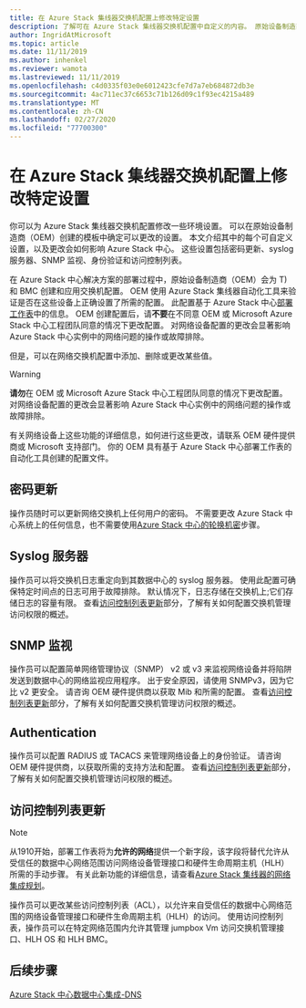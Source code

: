 ```yaml
---
title: 在 Azure Stack 集线器交换机配置上修改特定设置
description: 了解可在 Azure Stack 集线器交换机配置中自定义的内容。 原始设备制造商（OEM）创建配置后，请不要在不同意 OEM 或 Microsoft Azure Stack 中心工程团队同意的情况下进行更改。
author: IngridAtMicrosoft
ms.topic: article
ms.date: 11/11/2019
ms.author: inhenkel
ms.reviewer: wamota
ms.lastreviewed: 11/11/2019
ms.openlocfilehash: c4d0335f03e0e6012423cfe7d7a7eb684872db3e
ms.sourcegitcommit: 4ac711ec37c6653c71b126d09c1f93ec4215a489
ms.translationtype: MT
ms.contentlocale: zh-CN
ms.lasthandoff: 02/27/2020
ms.locfileid: "77700300"
---
```

#  <a name="modify-specific-settings-on-your-azure-stack-hub-switch-configuration"></a>在 Azure Stack 集线器交换机配置上修改特定设置

你可以为 Azure Stack 集线器交换机配置修改一些环境设置。 可以在原始设备制造商（OEM）创建的模板中确定可以更改的设置。 本文介绍其中的每个可自定义设置，以及更改会如何影响 Azure Stack 中心。 这些设置包括密码更新、syslog 服务器、SNMP 监视、身份验证和访问控制列表。 

在 Azure Stack 中心解决方案的部署过程中，原始设备制造商（OEM）会为 T) 和 BMC 创建和应用交换机配置。 OEM 使用 Azure Stack 集线器自动化工具来验证是否在这些设备上正确设置了所需的配置。 此配置基于 Azure Stack 中心[部署工作表](azure-stack-deployment-worksheet.md)中的信息。 OEM 创建配置后，请**不要**在不同意 OEM 或 Microsoft Azure Stack 中心工程团队同意的情况下更改配置。 对网络设备配置的更改会显著影响 Azure Stack 中心实例中的网络问题的操作或故障排除。

但是，可以在网络交换机配置中添加、删除或更改某些值。

>[!Warning]  
> **请勿**在 OEM 或 Microsoft Azure Stack 中心工程团队同意的情况下更改配置。 对网络设备配置的更改会显著影响 Azure Stack 中心实例中的网络问题的操作或故障排除。
>
> 有关网络设备上这些功能的详细信息，如何进行这些更改，请联系 OEM 硬件提供商或 Microsoft 支持部门。 你的 OEM 具有基于 Azure Stack 中心部署工作表的自动化工具创建的配置文件。 

## <a name="password-update"></a>密码更新

操作员随时可以更新网络交换机上任何用户的密码。 不需要更改 Azure Stack 中心系统上的任何信息，也不需要使用[Azure Stack 中心的轮换机密](azure-stack-rotate-secrets.md)步骤。

## <a name="syslog-server"></a>Syslog 服务器

操作员可以将交换机日志重定向到其数据中心的 syslog 服务器。 使用此配置可确保特定时间点的日志可用于故障排除。 默认情况下，日志存储在交换机上;它们存储日志的容量有限。 查看[访问控制列表更新](#access-control-list-updates)部分，了解有关如何配置交换机管理访问权限的概述。

## <a name="snmp-monitoring"></a>SNMP 监视

操作员可以配置简单网络管理协议（SNMP） v2 或 v3 来监视网络设备并将陷阱发送到数据中心的网络监视应用程序。 出于安全原因，请使用 SNMPv3，因为它比 v2 更安全。 请咨询 OEM 硬件提供商以获取 Mib 和所需的配置。 查看[访问控制列表更新](#access-control-list-updates)部分，了解有关如何配置交换机管理访问权限的概述。

## <a name="authentication"></a>Authentication

操作员可以配置 RADIUS 或 TACACS 来管理网络设备上的身份验证。 请咨询 OEM 硬件提供商，以获取所需的支持方法和配置。  查看[访问控制列表更新](#access-control-list-updates)部分，了解有关如何配置交换机管理访问权限的概述。

## <a name="access-control-list-updates"></a>访问控制列表更新

> [!NOTE]
> 从1910开始，部署工作表将为**允许的网络**提供一个新字段，该字段将替代允许从受信任的数据中心网络范围访问网络设备管理接口和硬件生命周期主机（HLH）所需的手动步骤。 有关此新功能的详细信息，请查看[Azure Stack 集线器的网络集成规划](azure-stack-network.md#permitted-networks)。

操作员可以更改某些访问控制列表（ACL），以允许来自受信任的数据中心网络范围的网络设备管理接口和硬件生命周期主机（HLH）的访问。 使用访问控制列表，操作员可以在特定网络范围内允许其管理 jumpbox Vm 访问交换机管理接口、HLH OS 和 HLH BMC。

## <a name="next-steps"></a>后续步骤

[Azure Stack 中心数据中心集成-DNS](azure-stack-integrate-dns.md)
